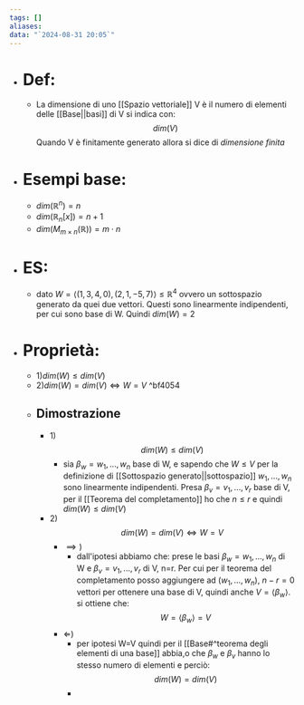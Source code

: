 ```yaml
---
tags: []
aliases: 
data: "`2024-08-31 20:05`"
---
```

- # Def:
	- La dimensione di uno [[Spazio vettoriale]] V è il numero di elementi delle [[Base||basi]] di V si indica con: $$dim(V)$$
	  Quando V è finitamente generato allora si dice di _dimensione finita_
- # Esempi base:
	- $dim(\mathbb{R}^n)=n$
	- $dim(\mathbb{R}_{n}[x])=n+1$
	- $dim(M_{m\times n}(\mathbb{R}))=m\cdot n$
- # ES:
	- dato $W = \langle(1,3,4,0), (2,1,-5,7)\rangle\leq \mathbb{R}^4$ ovvero un sottospazio generato da quei due vettori. Questi sono linearmente indipendenti, per cui sono base di W. Quindi $dim(W)=2$
- # Proprietà:
	- 1)$dim(W)\leq dim(V)$
	- 2)$dim(W) = dim(V)\Longleftrightarrow W=V$   ^bf4054
	- ## Dimostrazione
		- 1)$$dim(W)\leq dim(V)$$
			- sia $\beta_{w}=w_{1},...,w_{n}$ base di W, e sapendo che $W \leq V$ per la definizione di [[Sottospazio generato||sottospazio]] $w_{1},...,w_{n}$ sono linearmente indipendenti. Presa $\beta_{v}=v_1,...,v_{r}$ base di V, per il [[Teorema del completamento]] ho che $n\leq r$ e quindi $dim(W)\leq dim(V)$ 
		- 2)$$dim(W) = dim(V)\Longleftrightarrow W=V$$
			- $\implies )$ 
				- dall'ipotesi abbiamo che: prese le basi $\beta_{w}=w_{1},...,w_{n}$ di W e $\beta_{v}=v_1,...,v_{r}$ di V, n=r. Per cui per il teorema del completamento posso aggiungere ad $(w_{1},...,w_{n})$,  $n-r=0$ vettori per ottenere una base di V, quindi anche $V=\langle\beta_{w}\rangle$. si ottiene che: $$W=\langle\beta_{w}\rangle=V$$
			- $\Longleftarrow$) 
				- per ipotesi W=V quindi per il [[Base#^teorema degli elementi di una base]] abbia,o che $\beta_{w}$ e $\beta_v$ hanno lo stesso numero di elementi e perciò:$$dim(W)=dim(V)$$
				- 